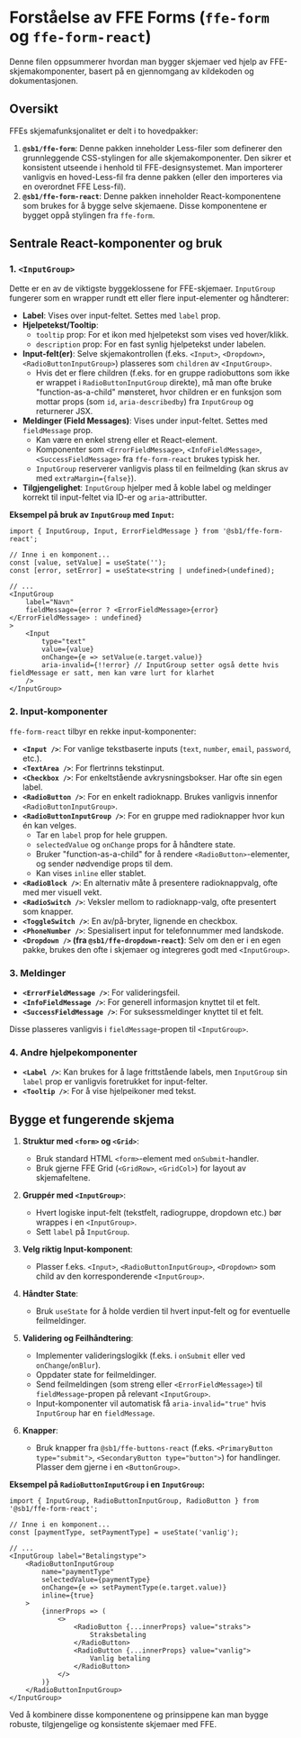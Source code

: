 # Forståelse av FFE Forms (`ffe-form` og `ffe-form-react`)

Denne filen oppsummerer hvordan man bygger skjemaer ved hjelp av FFE-skjemakomponenter, basert på en gjennomgang av kildekoden og dokumentasjonen.

## Oversikt

FFEs skjemafunksjonalitet er delt i to hovedpakker:

1.  **`@sb1/ffe-form`**: Denne pakken inneholder Less-filer som definerer den grunnleggende CSS-stylingen for alle skjemakomponenter. Den sikrer et konsistent utseende i henhold til FFE-designsystemet. Man importerer vanligvis en hoved-Less-fil fra denne pakken (eller den importeres via en overordnet FFE Less-fil).
2.  **`@sb1/ffe-form-react`**: Denne pakken inneholder React-komponentene som brukes for å bygge selve skjemaene. Disse komponentene er bygget oppå stylingen fra `ffe-form`.

## Sentrale React-komponenter og bruk

### 1. `<InputGroup>`

Dette er en av de viktigste byggeklossene for FFE-skjemaer. `InputGroup` fungerer som en wrapper rundt ett eller flere input-elementer og håndterer:

*   **Label**: Vises over input-feltet. Settes med `label` prop.
*   **Hjelpetekst/Tooltip**:
    *   `tooltip` prop: For et ikon med hjelpetekst som vises ved hover/klikk.
    *   `description` prop: For en fast synlig hjelpetekst under labelen.
*   **Input-felt(er)**: Selve skjemakontrollen (f.eks. `<Input>`, `<Dropdown>`, `<RadioButtonInputGroup>`) plasseres som `children` av `<InputGroup>`.
    *   Hvis det er flere children (f.eks. for en gruppe radiobuttons som ikke er wrappet i `RadioButtonInputGroup` direkte), må man ofte bruke "function-as-a-child" mønsteret, hvor children er en funksjon som mottar props (som `id`, `aria-describedby`) fra `InputGroup` og returnerer JSX.
*   **Meldinger (Field Messages)**: Vises under input-feltet. Settes med `fieldMessage` prop.
    *   Kan være en enkel streng eller et React-element.
    *   Komponenter som `<ErrorFieldMessage>`, `<InfoFieldMessage>`, `<SuccessFieldMessage>` fra `ffe-form-react` brukes typisk her.
    *   `InputGroup` reserverer vanligvis plass til en feilmelding (kan skrus av med `extraMargin={false}`).
*   **Tilgjengelighet**: `InputGroup` hjelper med å koble label og meldinger korrekt til input-feltet via ID-er og `aria`-attributter.

**Eksempel på bruk av `InputGroup` med `Input`:**

```tsx
import { InputGroup, Input, ErrorFieldMessage } from '@sb1/ffe-form-react';

// Inne i en komponent...
const [value, setValue] = useState('');
const [error, setError] = useState<string | undefined>(undefined);

// ...
<InputGroup
    label="Navn"
    fieldMessage={error ? <ErrorFieldMessage>{error}</ErrorFieldMessage> : undefined}
>
    <Input
        type="text"
        value={value}
        onChange={e => setValue(e.target.value)}
        aria-invalid={!!error} // InputGroup setter også dette hvis fieldMessage er satt, men kan være lurt for klarhet
    />
</InputGroup>
```

### 2. Input-komponenter

`ffe-form-react` tilbyr en rekke input-komponenter:

*   **`<Input />`**: For vanlige tekstbaserte inputs (`text`, `number`, `email`, `password`, etc.).
*   **`<TextArea />`**: For flertrinns tekstinput.
*   **`<Checkbox />`**: For enkeltstående avkrysningsbokser. Har ofte sin egen label.
*   **`<RadioButton />`**: For en enkelt radioknapp. Brukes vanligvis innenfor `<RadioButtonInputGroup>`.
*   **`<RadioButtonInputGroup />`**: For en gruppe med radioknapper hvor kun én kan velges.
    *   Tar en `label` prop for hele gruppen.
    *   `selectedValue` og `onChange` props for å håndtere state.
    *   Bruker "function-as-a-child" for å rendere `<RadioButton>`-elementer, og sender nødvendige props til dem.
    *   Kan vises `inline` eller stablet.
*   **`<RadioBlock />`**: En alternativ måte å presentere radioknappvalg, ofte med mer visuell vekt.
*   **`<RadioSwitch />`**: Veksler mellom to radioknapp-valg, ofte presentert som knapper.
*   **`<ToggleSwitch />`**: En av/på-bryter, lignende en checkbox.
*   **`<PhoneNumber />`**: Spesialisert input for telefonnummer med landskode.
*   **`<Dropdown />` (fra `@sb1/ffe-dropdown-react`)**: Selv om den er i en egen pakke, brukes den ofte i skjemaer og integreres godt med `<InputGroup>`.

### 3. Meldinger

*   **`<ErrorFieldMessage />`**: For valideringsfeil.
*   **`<InfoFieldMessage />`**: For generell informasjon knyttet til et felt.
*   **`<SuccessFieldMessage />`**: For suksessmeldinger knyttet til et felt.

Disse plasseres vanligvis i `fieldMessage`-propen til `<InputGroup>`.

### 4. Andre hjelpekomponenter

*   **`<Label />`**: Kan brukes for å lage frittstående labels, men `InputGroup` sin `label` prop er vanligvis foretrukket for input-felter.
*   **`<Tooltip />`**: For å vise hjelpeikoner med tekst.

## Bygge et fungerende skjema

1.  **Struktur med `<form>` og `<Grid>`**:
    *   Bruk standard HTML `<form>`-element med `onSubmit`-handler.
    *   Bruk gjerne FFE Grid (`<GridRow>`, `<GridCol>`) for layout av skjemafeltene.

2.  **Gruppér med `<InputGroup>`**:
    *   Hvert logiske input-felt (tekstfelt, radiogruppe, dropdown etc.) bør wrappes i en `<InputGroup>`.
    *   Sett `label` på `InputGroup`.

3.  **Velg riktig Input-komponent**:
    *   Plasser f.eks. `<Input>`, `<RadioButtonInputGroup>`, `<Dropdown>` som child av den korresponderende `<InputGroup>`.

4.  **Håndter State**:
    *   Bruk `useState` for å holde verdien til hvert input-felt og for eventuelle feilmeldinger.

5.  **Validering og Feilhåndtering**:
    *   Implementer valideringslogikk (f.eks. i `onSubmit` eller ved `onChange`/`onBlur`).
    *   Oppdater state for feilmeldinger.
    *   Send feilmeldingen (som streng eller `<ErrorFieldMessage>`) til `fieldMessage`-propen på relevant `<InputGroup>`.
    *   Input-komponenter vil automatisk få `aria-invalid="true"` hvis `InputGroup` har en `fieldMessage`.

6.  **Knapper**:
    *   Bruk knapper fra `@sb1/ffe-buttons-react` (f.eks. `<PrimaryButton type="submit">`, `<SecondaryButton type="button">`) for handlinger. Plasser dem gjerne i en `<ButtonGroup>`.

**Eksempel på `RadioButtonInputGroup` i en `InputGroup`:**

```tsx
import { InputGroup, RadioButtonInputGroup, RadioButton } from '@sb1/ffe-form-react';

// Inne i en komponent...
const [paymentType, setPaymentType] = useState('vanlig');

// ...
<InputGroup label="Betalingstype">
    <RadioButtonInputGroup
        name="paymentType"
        selectedValue={paymentType}
        onChange={e => setPaymentType(e.target.value)}
        inline={true}
    >
        {innerProps => (
            <>
                <RadioButton {...innerProps} value="straks">
                    Straksbetaling
                </RadioButton>
                <RadioButton {...innerProps} value="vanlig">
                    Vanlig betaling
                </RadioButton>
            </>
        )}
    </RadioButtonInputGroup>
</InputGroup>
```

Ved å kombinere disse komponentene og prinsippene kan man bygge robuste, tilgjengelige og konsistente skjemaer med FFE. 